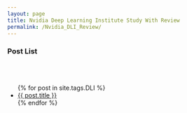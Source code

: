```yaml
---
layout: page
title: Nvidia Deep Learning Institute Study With Review
permalink: /Nvidia_DLI_Review/
---
```



<h3>Post List</h3><br /><br />

<ul>
  {% for post in site.tags.DLI %}
    <li>
      <a href="{{ post.url }}">{{ post.title }}</a>
    </li>
  {% endfor %}
</ul>